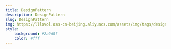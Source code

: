 ```yaml
---
title: DesignPattern
description: DesignPattern
slug: DesignPattern
img: https://lllovol.oss-cn-beijing.aliyuncs.com/assets/img/tags/designpattern.jpg
style:
    background: #2a9d8f
    color: #fff
---
```

